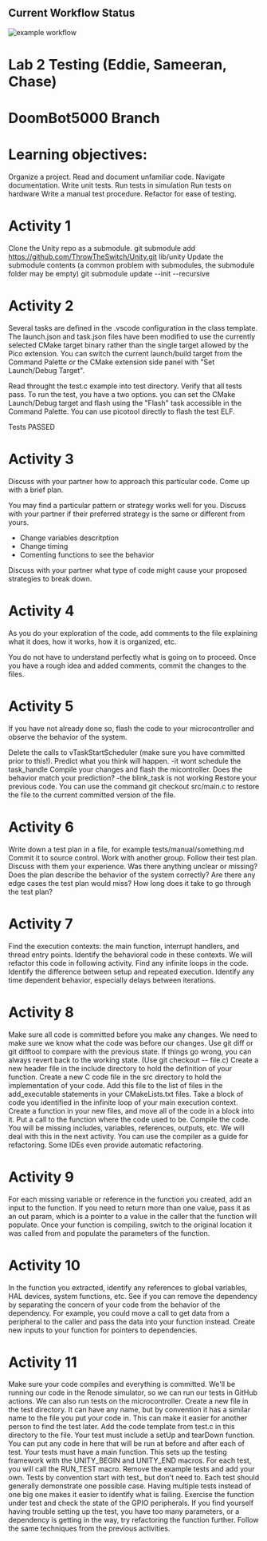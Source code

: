 ## Current Workflow Status

![example workflow](https://github.com/uofu-emb/2024_lab2_Chase_Eddie_Sameeran/actions/workflows/main.yml/badge.svg)

# Lab 2 Testing (Eddie, Sameeran, Chase)
# DoomBot5000 Branch

# Learning objectives:
Organize a project.
Read and document unfamiliar code.
Navigate documentation.
Write unit tests.
Run tests in simulation
Run tests on hardware
Write a manual test procedure.
Refactor for ease of testing.

# Activity 1
Clone the Unity repo as a submodule. git submodule add https://github.com/ThrowTheSwitch/Unity.git lib/unity
Update the submodule contents (a common problem with submodules, the submodule folder may be empty) git submodule update --init --recursive


# Activity 2
Several tasks are defined in the .vscode configuration in the class template. The launch.json and task.json files have been modified to use the currently selected CMake target binary rather than the single target allowed by the Pico extension. You can switch the current launch/build target from the Command Palette or the CMake extension side panel with "Set Launch/Debug Target".

Read throught the test.c example into test directory.
Verify that all tests pass. To run the test, you have a two options.
you can set the CMake Launch/Debug target and flash using the "Flash" task accessible in the Command Palette.
You can use picotool directly to flash the test ELF.

Tests PASSED

# Activity 3
Discuss with your partner how to approach this particular code. Come up with a brief plan.

You may find a particular pattern or strategy works well for you. Discuss with your partner if their preferred strategy is the same or different from yours.
- Change variables descritption 
- Change timing 
- Comenting functions to see the behavior

Discuss with your partner what type of code might cause your proposed strategies to break down.

# Activity 4
As you do your exploration of the code, add comments to the file explaining what it does, how it works, how it is organized, etc.

You do not have to understand perfectly what is going on to proceed. Once you have a rough idea and added comments, commit the changes to the files.

# Activity 5
If you have not already done so, flash the code to your microcontroller and observe the behavior of the system.

Delete the calls to vTaskStartScheduler (make sure you have committed prior to this!). Predict what you think will happen.
-it wont schedule the task_handle
Compile your changes and flash the micontroller. Does the behavior match your prediction?
-the blink_task is not working 
Restore your previous code. You can use the command git checkout src/main.c to restore the file to the current committed version of the file.

# Activity 6
Write down a test plan in a file, for example tests/manual/something.md
Commit it to source control.
Work with another group. Follow their test plan.
Discuss with them your experience. Was there anything unclear or missing? Does the plan describe the behavior of the system correctly? Are there any edge cases the test plan would miss? How long does it take to go through the test plan?

# Activity 7
Find the execution contexts: the main function, interrupt handlers, and thread entry points.
Identify the behavioral code in these contexts. We will refactor this code in following activity.
Find any infinite loops in the code.
Identify the difference between setup and repeated execution.
Identify any time dependent behavior, especially delays between iterations.

# Activity 8
Make sure all code is committed before you make any changes.
We need to make sure we know what the code was before our changes.
Use git diff or git difftool to compare with the previous state.
If things go wrong, you can always revert back to the working state. (Use git checkout -- file.c)
Create a new header file in the include directory to hold the definition of your function.
Create a new C code file in the src directory to hold the implementation of your code.
Add this file to the list of files in the add_executable statements in your CMakeLists.txt files.
Take a block of code you identified in the infinite loop of your main execution context. Create a function in your new files, and move all of the code in a block into it.
Put a call to the function where the code used to be.
Compile the code. You will be missing includes, variables, references, outputs, etc. We will deal with this in the next activity.
You can use the compiler as a guide for refactoring.
Some IDEs even provide automatic refactoring.

# Activity 9
For each missing variable or reference in the function you created, add an input to the function.
If you need to return more than one value, pass it as an out param, which is a pointer to a value in the caller that the function will populate.
Once your function is compiling, switch to the original location it was called from and populate the parameters of the function.

# Activity 10
In the function you extracted, identify any references to global variables, HAL devices, system functions, etc.
See if you can remove the dependency by separating the concern of your code from the behavior of the dependency. For example, you could move a call to get data from a peripheral to the caller and pass the data into your function instead.
Create new inputs to your function for pointers to dependencies.

# Activity 11
Make sure your code compiles and everything is committed.
We'll be running our code in the Renode simulator, so we can run our tests in GitHub actions.
We can also run tests on the microcontroller.
Create a new file in the test directory.
It can have any name, but by convention it has a similar name to the file you put your code in. This can make it easier for another person to find the test later.
Add the code template from test.c in this directory to the file.
Your test must include a setUp and tearDown function. You can put any code in here that will be run at before and after each of test.
Your tests must have a main function.
This sets up the testing framework with the UNITY_BEGIN and UNITY_END macros.
For each test, you will call the RUN_TEST macro.
Remove the example tests and add your own.
Tests by convention start with test_ but don't need to.
Each test should generally demonstrate one possible case. Having multiple tests instead of one big one makes it easier to identify what is failing.
Exercise the function under test and check the state of the GPIO peripherals.
If you find yourself having trouble setting up the test, you have too many parameters, or a dependency is getting in the way, try refactoring the function further. Follow the same techniques from the previous activities.